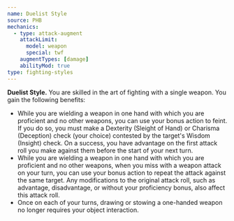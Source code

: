 ```yaml
---
name: Duelist Style
source: PHB
mechanics:
  - type: attack-augment
    attackLimit:
      model: weapon
      special: twf
    augmentTypes: [damage]
    abilityMod: true
type: fighting-styles
---
```

__Duelist Style.__ You are skilled in the art of fighting with a single weapon. You gain the following benefits:
- While you are wielding a weapon in one hand with which you are proficient and no other weapons, you can use your bonus action to feint. If you do so, you must make a Dexterity (Sleight of Hand) or Charisma (Deception) check (your choice) contested by the target's Wisdom (Insight) check. On a success, you have advantage on the first attack roll you make against them before the start of your next turn.
- While you are wielding a weapon in one hand with which you are proficient and no other weapons, when you miss with a weapon attack on your turn, you can use your bonus action to repeat the attack against the same target. Any modifications to the original attack roll, such as advantage, disadvantage, or without your proficiency bonus, also affect this attack roll.
- Once on each of your turns, drawing or stowing a one-handed weapon no longer requires your object interaction.
